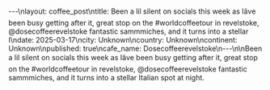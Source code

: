 ---\nlayout: coffee_post\ntitle: Been a lil silent on socials this week as Iâve been busy getting after it, great stop on the #worldcoffeetour in revelstoke, @dosecoffeerevelstoke fantastic sammmiches, and it turns into a stellar I\ndate: 2025-03-17\ncity: Unknown\ncountry: Unknown\ncontinent: Unknown\npublished: true\ncafe_name: Dosecoffeerevelstoke\n---\n\nBeen a lil silent on socials this week as Iâve been busy getting after it, great stop on the #worldcoffeetour in revelstoke, @dosecoffeerevelstoke fantastic sammmiches, and it turns into a stellar Italian spot at night.